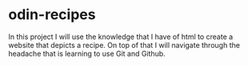 # odin-recipes
In this project I will use the knowledge that I have of html to create a website that depicts a recipe.
On top of that I will navigate through the headache that is learning to use Git and Github.